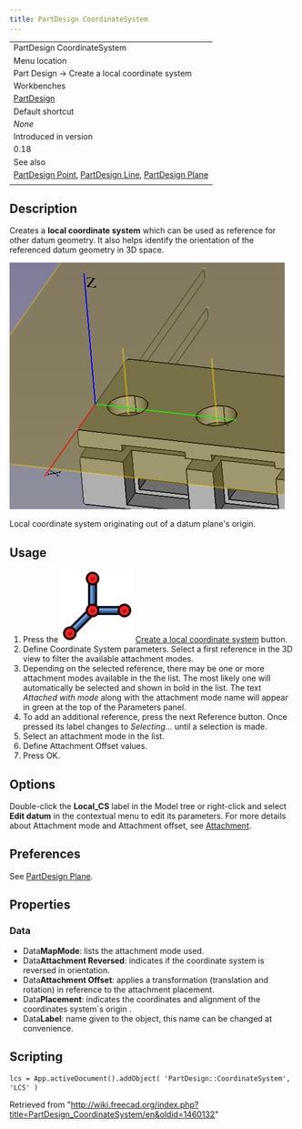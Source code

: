 ```yaml
---
title: PartDesign CoordinateSystem
---
```


|                                                                                                                                                                           |
| ------------------------------------------------------------------------------------------------------------------------------------------------------------------------- |
| PartDesign CoordinateSystem                                                                                                                                               |
| Menu location                                                                                                                                                             |
| Part Design → Create a local coordinate system                                                                                                                            |
| Workbenches                                                                                                                                                               |
| [PartDesign](/PartDesign_Workbench "PartDesign Workbench")                                                                                                                |
| Default shortcut                                                                                                                                                          |
| _None_                                                                                                                                                                    |
| Introduced in version                                                                                                                                                     |
| 0.18                                                                                                                                                                      |
| See also                                                                                                                                                                  |
| [PartDesign Point](/PartDesign_Point "PartDesign Point"), [PartDesign Line](/PartDesign_Line "PartDesign Line"), [PartDesign Plane](/PartDesign_Plane "PartDesign Plane") |
|                                                                                                                                                                           |

## Description

Creates a **local coordinate system** which can be used as reference for other datum geometry. It also helps identify the orientation of the referenced datum geometry in 3D space.

![](/src/assets/images/PartDesign_LocalCoordinateSystem_Example.png)

Local coordinate system originating out of a datum plane's origin.

## Usage

1. Press the ![](/src/assets/images/PartDesign_CoordinateSystem.svg) [Create a local coordinate system](/PartDesign_CoordinateSystem "PartDesign CoordinateSystem") button.
2. Define Coordinate System parameters. Select a first reference in the 3D view to filter the available attachment modes.
3. Depending on the selected reference, there may be one or more attachment modes available in the the list. The most likely one will automatically be selected and shown in bold in the list. The text _Attached with mode_ along with the attachment mode name will appear in green at the top of the Parameters panel.
4. To add an additional reference, press the next Reference button. Once pressed its label changes to _Selecting..._ until a selection is made.
5. Select an attachment mode in the list.
6. Define Attachment Offset values.
7. Press OK.

## Options

Double-click the **Local_CS** label in the Model tree or right-click and select **Edit datum** in the contextual menu to edit its parameters. For more details about Attachment mode and Attachment offset, see [Attachment](/Part_EditAttachment "Part EditAttachment").

## Preferences

See [PartDesign Plane](/PartDesign_Plane#Preferences "PartDesign Plane").

## Properties

### Data

- Data**MapMode**: lists the attachment mode used.
- Data**Attachment Reversed**: indicates if the coordinate system is reversed in orientation.
- Data**Attachment Offset**: applies a transformation (translation and rotation) in reference to the attachment placement.
- Data**Placement**: indicates the coordinates and alignment of the coordinates system´s origin .
- Data**Label**: name given to the object, this name can be changed at convenience.

## Scripting

```
lcs = App.activeDocument().addObject( 'PartDesign::CoordinateSystem', 'LCS' )

```

Retrieved from "<http://wiki.freecad.org/index.php?title=PartDesign_CoordinateSystem/en&oldid=1460132>"

